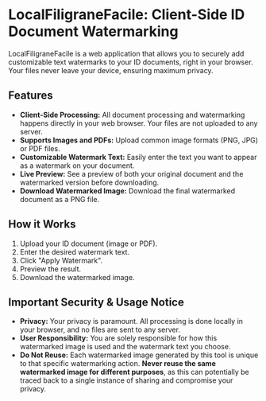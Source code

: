# LocalFiligraneFacile: Client-Side ID Document Watermarking

LocalFiligraneFacile is a web application that allows you to securely add customizable text watermarks to your ID documents, right in your browser. Your files never leave your device, ensuring maximum privacy.

## Features

*   **Client-Side Processing:** All document processing and watermarking happens directly in your web browser. Your files are not uploaded to any server.
*   **Supports Images and PDFs:** Upload common image formats (PNG, JPG) or PDF files.
*   **Customizable Watermark Text:** Easily enter the text you want to appear as a watermark on your document.
*   **Live Preview:** See a preview of both your original document and the watermarked version before downloading.
*   **Download Watermarked Image:** Download the final watermarked document as a PNG file.

## How it Works

1.  Upload your ID document (image or PDF).
2.  Enter the desired watermark text.
3.  Click "Apply Watermark".
4.  Preview the result.
5.  Download the watermarked image.

## Important Security & Usage Notice

*   **Privacy:** Your privacy is paramount. All processing is done locally in your browser, and no files are sent to any server.
*   **User Responsibility:** You are solely responsible for how this watermarked image is used and the watermark text you choose.
*   **Do Not Reuse:** Each watermarked image generated by this tool is unique to that specific watermarking action. **Never reuse the same watermarked image for different purposes**, as this can potentially be traced back to a single instance of sharing and compromise your privacy.

